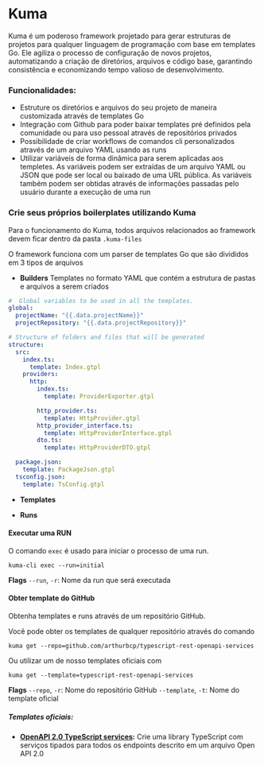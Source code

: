 # Kuma

Kuma é um poderoso framework projetado para gerar estruturas de projetos para qualquer linguagem de programação com base em templates Go. Ele agiliza o processo de configuração de novos projetos, automatizando a criação de diretórios, arquivos e código base, garantindo consistência e economizando tempo valioso de desenvolvimento.

### Funcionalidades:

- Estruture os diretórios e arquivos do seu projeto de maneira customizada através de templates Go
- Integração com Github para poder baixar templates pré definidos pela comunidade ou para uso pessoal através de repositórios privados
- Possibilidade de criar workflows de comandos cli personalizados através de um arquivo YAML usando as runs
- Utilizar variáveis de forma dinâmica para serem aplicadas aos templetes. As variáveis podem ser extraídas de um arquivo YAML ou JSON que pode ser local ou baixado de uma URL pública. As variáveis também podem ser obtidas através de informações passadas pelo usuário durante a execução de uma run

### Crie seus próprios boilerplates utilizando Kuma

Para o funcionamento do Kuma, todos arquivos relacionados ao framework devem ficar dentro da pasta `.kuma-files`

O framework funciona com um parser de templates Go que são divididos em 3 tipos de arquivos

- **Builders**
  Templates no formato YAML que contém a estrutura de pastas e arquivos a serem criados

```yaml
#  Global variables to be used in all the templates.
global:
  projectName: "{{.data.projectName}}"
  projectRepository: "{{.data.projectRepository}}"

# Structure of folders and files that will be generated
structure:
  src:
    index.ts:
      template: Index.gtpl
    providers:
      http:
        index.ts:
          template: ProviderExporter.gtpl

        http_provider.ts:
          template: HttpProvider.gtpl
        http_provider_interface.ts:
          template: HttpProviderInterface.gtpl
        dto.ts:
          template: HttpProviderDTO.gtpl

  package.json:
    template: PackageJson.gtpl
  tsconfig.json:
    template: TsConfig.gtpl
```

- **Templates**

- **Runs**

#### Executar uma RUN

O comando `exec` é usado para iniciar o processo de uma run.

```
kuma-cli exec --run=initial
```

**Flags**
`--run`, `-r`: Nome da run que será executada

#### Obter template do GitHub

Obtenha templates e runs através de um repositório GitHub.

Você pode obter os templates de qualquer repositório através do comando

```
kuma get --repo=github.com/arthurbcp/typescript-rest-openapi-services
```

Ou utilizar um de nosso templates oficiais com

```
kuma get --template=typescript-rest-openapi-services
```

**Flags**
`--repo`, `-r`: Nome do repositório GitHub
`--template`, `-t`: Nome do template oficial

##### Templates oficiais:

- **[OpenAPI 2.0 TypeScript services](github.com/arthurbcp/typescript-rest-openapi-services):** Crie uma library TypeScript com serviços tipados para todos os endpoints descrito em um arquivo Open API 2.0
